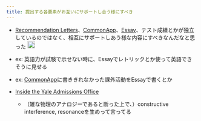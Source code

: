 ```yaml
---
title: 提出する各要素がお互いにサポートし合う様にすべき
---
```


* [Recommendation Letters](Recommendation%20Letters.md)、[CommonApp](CommonApp.md)、[Essay](Essay.md)、テスト成績とかが独立しているのではなく、相互にサポートしあう様な内容にすべきなんだなと思った <img src='https://scrapbox.io/api/pages/blu3mo-public/blu3mo/icon' alt='blu3mo.icon' height="19.5"/>

* ex: 英語力が試験で示せない時に、Essayでレトリックとか使って英語できそうに見せる

* ex: [CommonApp](CommonApp.md)に書ききれなかった課外活動をEssayで書くとか

* [Inside the Yale Admissions Office](Inside%20the%20Yale%20Admissions%20Office.md)
  
  * （雑な物理のアナロジーであると断った上で、）constructive interference, resonanceを生めって言ってる
